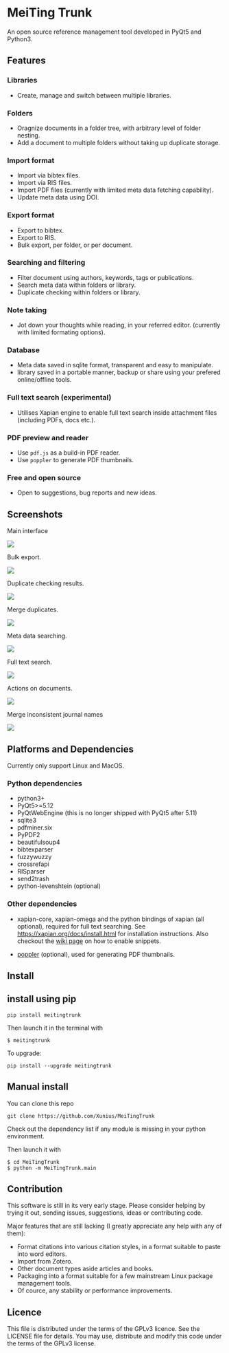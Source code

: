 # MeiTing Trunk
An open source reference management tool developed in PyQt5 and Python3.

## Features

### Libraries

* Create, manage and switch between multiple libraries.

### Folders

* Oragnize documents in a folder tree, with arbitrary level of folder nesting.
* Add a document to multiple folders without taking up duplicate storage.

### Import format

* Import via bibtex files.
* Import via RIS files.
* Import PDF files (currently with limited meta data fetching capability).
* Update meta data using DOI.

### Export format

* Export to bibtex.
* Export to RIS.
* Bulk export, per folder, or per document.

### Searching and filtering

* Filter document using authors, keywords, tags or publications.
* Search meta data within folders or library.
* Duplicate checking within folders or library.

### Note taking

* Jot down your thoughts while reading, in your referred editor. (currently with limited formating options).

### Database

* Meta data saved in sqlite format, transparent and easy to manipulate.
* library saved in a portable manner, backup or share using your prefered online/offline tools.

### Full text search (experimental)

* Utilises Xapian engine to enable full text search inside attachment files (including PDFs, docs etc.).


### PDF preview and reader

* Use `pdf.js` as a build-in PDF reader.
* Use `poppler` to generate PDF thumbnails.

### Free and open source

* Open to suggestions, bug reports and new ideas.


## Screenshots

Main interface

![](https://user-images.githubusercontent.com/8076931/55284312-b651c700-53a6-11e9-9478-cb6ab8e89cf3.png)

Bulk export.

![](https://user-images.githubusercontent.com/8076931/55284318-d5e8ef80-53a6-11e9-9db9-560082253c2e.png)

Duplicate checking results.

![](https://user-images.githubusercontent.com/8076931/55284321-e4cfa200-53a6-11e9-8b6f-9e686d339acc.png)

Merge duplicates.

![](https://user-images.githubusercontent.com/8076931/55678909-5aea8080-5934-11e9-87bf-575fb99e3697.png)

Meta data searching.

![](https://user-images.githubusercontent.com/8076931/55284338-324c0f00-53a7-11e9-97a1-cd0e197ec012.png)

Full text search.

![](https://user-images.githubusercontent.com/8076931/56464555-f42e9200-641e-11e9-96b5-b57889ea11fa.png)

Actions on documents.

![](https://user-images.githubusercontent.com/8076931/55284334-23fdf300-53a7-11e9-9e34-01a1ae514a72.png)

Merge inconsistent journal names

![](https://user-images.githubusercontent.com/8076931/56706874-299ded00-6749-11e9-96ee-d59f76f874e2.png)


## Platforms and Dependencies

Currently only support Linux and MacOS.

### Python dependencies

* python3+
* PyQt5>=5.12
* PyQtWebEngine (this is no longer shipped with PyQt5 after 5.11)
* sqlite3
* pdfminer.six
* PyPDF2
* beautifulsoup4
* bibtexparser
* fuzzywuzzy
* crossrefapi
* RISparser
* send2trash
* python-levenshtein (optional)


### Other dependencies

* xapian-core, xapian-omega and the python bindings of xapian (all optional), required for full text searching. See https://xapian.org/docs/install.html for installation instructions. Also checkout the [wiki page](https://github.com/Xunius/MeiTingTrunk/wiki/Enable-snippets-in-full-text-search-results) on how to enable snippets.

* [poppler](https://poppler.freedesktop.org/) (optional), used for generating PDF thumbnails.


## Install

## install using pip


```
pip install meitingtrunk
```

Then launch it in the terminal with


```
$ meitingtrunk
```

To upgrade:


```
pip install --upgrade meitingtrunk
```


## Manual install

You can clone this repo

```
git clone https://github.com/Xunius/MeiTingTrunk
```

Check out the dependency list if any module is missing in your python environment.

Then launch it with

```
$ cd MeiTingTrunk
$ python -m MeiTingTrunk.main
```



## Contribution

This software is still in its very early stage. Please consider helping by trying it out, sending issues, suggestions, ideas or contributing code.

Major features that are still lacking (I greatly appreciate any help with any of them):

* Format citations into various citation styles, in a format suitable to paste into word editors.
* Import from Zotero.
* Other document types aside articles and books.
* Packaging into a format suitable for a few mainstream Linux package management tools.
* Of cource, any stability or performance improvements.



## Licence

This file is distributed under the terms of the
GPLv3 licence. See the LICENSE file for details.
You may use, distribute and modify this code under the
terms of the GPLv3 license.
